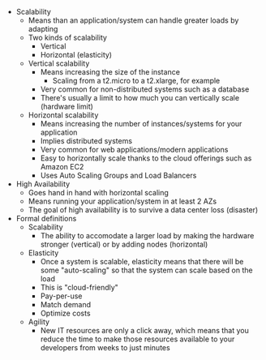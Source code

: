 - Scalability
	- Means than an application/system can handle greater loads by adapting
	- Two kinds of scalability
		- Vertical
		- Horizontal (elasticity)
	- Vertical scalability
		- Means increasing the size of the instance
			- Scaling from a t2.micro to a t2.xlarge, for example
		- Very common for non-distributed systems such as a database
		- There's usually a limit to how much you can vertically scale (hardware limit)
	- Horizontal scalability
		- Means increasing the number of instances/systems for your application
		- Implies distributed systems
		- Very common for web applications/modern applications
		- Easy to horizontally scale thanks to the cloud offerings such as Amazon EC2
		- Uses Auto Scaling Groups and Load Balancers
- High Availability
	- Goes hand in hand with horizontal scaling
	- Means running your application/system in at least 2 AZs
	- The goal of high availability is to survive a data center loss (disaster)
- Formal definitions
	- Scalability
		- The ability to accomodate a larger load by making the hardware stronger (vertical) or by adding nodes (horizontal)
	- Elasticity
		- Once a system is scalable, elasticity means that there will be some "auto-scaling" so that the system can scale based on the load
		- This is "cloud-friendly"
		- Pay-per-use
		- Match demand
		- Optimize costs
	- Agility
		- New IT resources are only a click away, which means that you reduce the time to make those resources available to your developers from weeks to just minutes